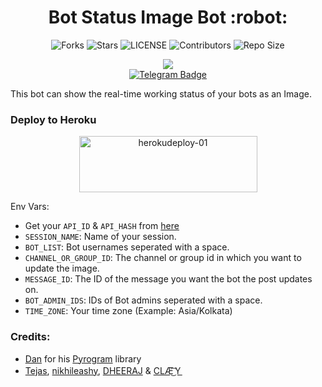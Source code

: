 <h1 align="center">
  Bot Status Image Bot :robot:
</h1>

<p align='center'>
  <img src="https://img.shields.io/github/forks/NACBots/botstatusimage?style=flat-square" alt="Forks">
  <img src="https://img.shields.io/github/stars/NACBots/botstatusimage?style=flat-square" alt="Stars">
  <img src="https://img.shields.io/github/license/NACBots/botstatusimage?style=flat-square" alt="LICENSE">
  <img src="https://img.shields.io/github/contributors/NACBots/botstatusimage?style=flat-square" alt="Contributors">
  <img src="https://img.shields.io/github/repo-size/NACBots/botstatusimage?style=flat-square" alt="Repo Size">  
</p>

<p align='center'>
  <a href="https://www.python.org/" alt="made-with-python"> <img src="https://img.shields.io/badge/Made%20with-Python-1f425f.svg?style=for-the-badge&logo=python&color=orange" /> </a>
  </br>
  <a href="https://t.me/NACBots">
    <img src="https://img.shields.io/badge/NACBots-blue?logo=telegram&style=for-the-badge" alt="Telegram Badge"/>
  </a>
</p>


This bot can show the real-time working status of your bots as an Image.


### Deploy to Heroku

<p align="center">
    <a href="https://heroku.com/deploy?template=https://github.com/NACBots/botstatusimage">
    <img src="https://github.com/nacbots/Buttons/blob/main/herokudeploy-01-cropped.svg" alt="herokudeploy-01" border="0" height="90" width="285"></a>
</p>


Env Vars:
- Get your `API_ID` & `API_HASH` from [here](https://my.telegram.org/)
- `SESSION_NAME`: Name of your session.
- `BOT_LIST`: Bot usernames seperated with a space.
- `CHANNEL_OR_GROUP_ID`: The channel or group id in which you want to update the image.
- `MESSAGE_ID`: The ID of the message you want the bot the post updates on.
- `BOT_ADMIN_IDS`: IDs of Bot admins seperated with a space.
- `TIME_ZONE`: Your time zone (Example: Asia/Kolkata)

### Credits:
- [Dan](https://github.com/delivrance) for his [Pyrogram](https://github.com/pyrogram/pyrogram) library
- [Tejas](https://github.com/Perry-xD), [nikhileashy](https://github.com/nikhileashy), [DHEERAJ](https://github.com/DHEERXJ) & [CLÆ͜͡Ｙ](https://github.com/CLaY9950)
